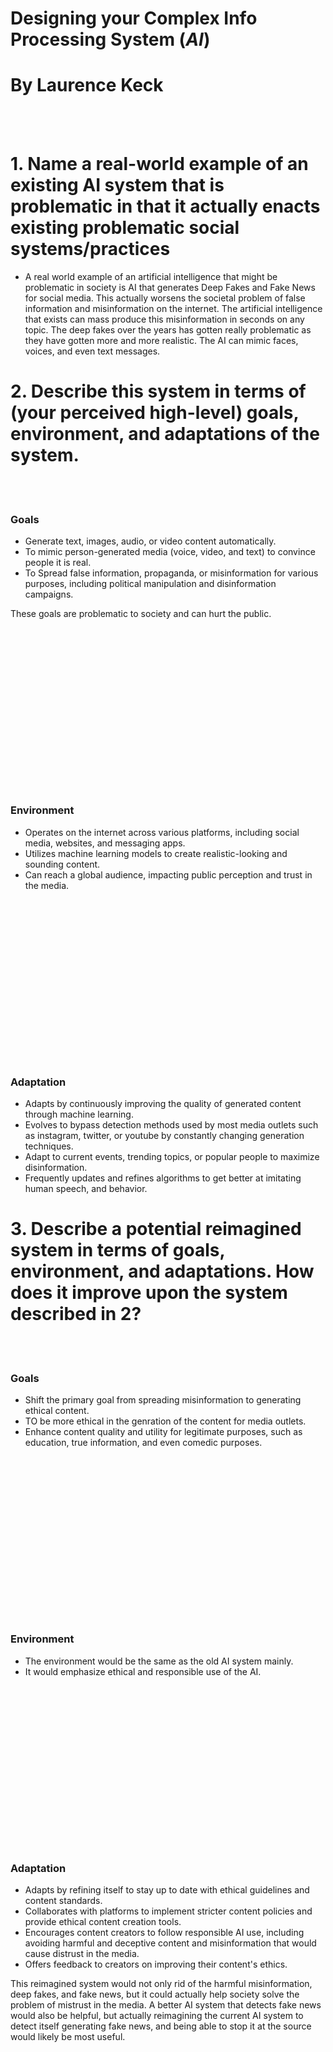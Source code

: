 # Designing your Complex Info Processing System (_AI_)
# By Laurence Keck
<br /><br />

# 1. Name a real-world example of an existing AI system that is problematic in that it actually enacts existing problematic social systems/practices
+ A real world example of an artificial intelligence that might be problematic in society is AI that generates Deep Fakes and Fake News for social media. This actually worsens the societal problem of false information and misinformation on the internet. The artificial intelligence that exists can mass produce this misinformation in seconds on any topic. The deep fakes over the years has gotten really problematic as they have gotten more and more realistic. The AI can mimic faces, voices, and even text messages.
# 2. Describe this system in terms of (your perceived high-level) **goals**, **environment**, and **adaptations** of the system.

<br /><br />

### Goals

+ Generate text, images, audio, or video content automatically.
+ To mimic person-generated media (voice, video, and text) to convince people it is real.
+ To Spread false information, propaganda, or misinformation for various purposes, including political manipulation and disinformation campaigns.

These goals are problematic to society and can hurt the public.

<div style="margin-bottom: 265px;">&nbsp;</div>

### Environment

+ Operates on the internet across various platforms, including social media, websites, and messaging apps.
+ Utilizes machine learning models to create realistic-looking and sounding content.
+ Can reach a global audience, impacting public perception and trust in the media.

<div style="margin-bottom: 265px;">&nbsp;</div>

### Adaptation

+ Adapts by continuously improving the quality of generated content through machine learning.
+ Evolves to bypass detection methods used by most media outlets such as instagram, twitter, or youtube by constantly changing generation techniques.
+ Adapt to current events, trending topics, or popular people to maximize disinformation.
+ Frequently updates and refines algorithms to get better at imitating human speech, and behavior.

# 3. Describe a potential reimagined system in terms of **goals**, **environment**, and **adaptations**. How does it improve upon the system described in 2?

<br /><br />

### Goals

+ Shift the primary goal from spreading misinformation to generating ethical content.
+ TO be more ethical in the genration of the content for media outlets.
+ Enhance content quality and utility for legitimate purposes, such as education, true information, and even comedic purposes.

<div style="margin-bottom: 265px;">&nbsp;</div>

### Environment

+ The environment would be the same as the old AI system mainly.
+ It would emphasize ethical and responsible use of the AI.

<div style="margin-bottom: 265px;">&nbsp;</div>

### Adaptation

+ Adapts by refining itself to stay up to date with ethical guidelines and content standards.
+ Collaborates with platforms to implement stricter content policies and provide ethical content creation tools.
+ Encourages content creators to follow responsible AI use, including avoiding harmful and deceptive content and misinformation that would cause distrust in the media.
+ Offers feedback to creators on improving their content's ethics.

This reimagined system would not only rid of the harmful misinformation, deep fakes, and fake news, but it could actually help society solve the problem of mistrust in the media. A better AI system that detects fake news would also be helpful, but actually reimagining the current AI system to detect itself generating fake news, and being able to stop it at the source would likely be most useful. 
